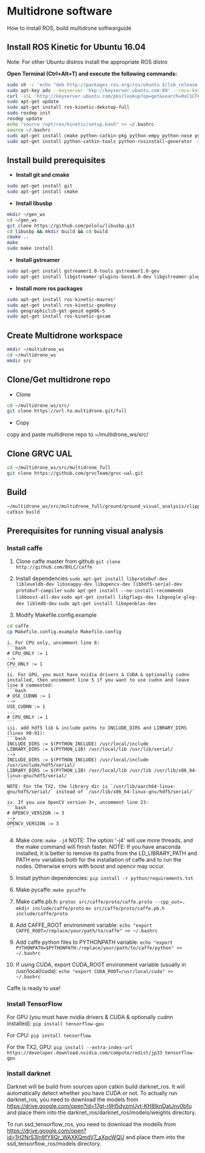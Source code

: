 # Multidrone software

How to install ROS, build multidrone softwarguide

## Install ROS Kinetic for Ubuntu 16.04

Note: For other Ubuntu distros install the appropriate ROS distro

**Open Terminal (Ctrl+Alt+T) and execute the following commands:**

```bash
sudo sh -c 'echo "deb http://packages.ros.org/ros/ubuntu $(lsb_release -sc) main" > /etc/apt/sources.list.d/ros-latest.list'
sudo apt-key adv --keyserver 'hkp://keyserver.ubuntu.com:80' --recv-key C1CF6E31E6BADE8868B172B4F42ED6FBAB17C654
curl -sSL 'http://keyserver.ubuntu.com/pks/lookup?op=get&search=0xC1CF6E31E6BADE8868B172B4F42ED6FBAB17C654' | sudo apt-key add -
sudo apt-get update
sudo apt-get install ros-kinetic-dekstop-full
sudo rosdep init
rosdep update
echo "source /opt/ros/kinetic/setup.bash" >> ~/.bashrc
source ~/.bashrc
sudo apt-get install cmake python-catkin-pkg python-empy python-nose python-setuptools libgtest-dev build-essential
sudo apt-get install python-catkin-tools python-rosinstall-generator -y
```

## Install build prerequisites

* **Install git and cmake**
```bash
sudo apt-get install git
sudo apt-get install cmake
```

* **Install libusbp**

```bash
mkdir ~/gen_ws
cd ~/gen_ws
git clone https://github.com/pololu/libusbp.git
cd libusbp && mkdir build && cd build
cmake ..
make 
sudo make install
```
* **Install gstreamer**
```bash
sudo apt-get install gstreamer1.0-tools gstreamer1.0-gev
sudo apt-get install libgstreamer-plugins-base1.0-dev libgstreamer-plugins-good1.0-dev
```

* **Install more ros packages**
```bash
sudo apt-get install ros-kinetic-mavros*
sudo apt-get install ros-kinetic-geodesy
sudo geographiclib-get-geoid egm96-5
sudo apt-get install ros-kinetic-gscam
```

## Create Multidrone workspace

```bash
mkdir ~/multidrone_ws
cd ~/multidrone_ws
mkdir src
```

## Clone/Get multidrone repo

* Clone
```bash
cd ~/multidrone_ws/src/
git clone https://url.to.multidrone.git/full
```

* Copy

copy and paste multidrone repo to ~/multidrone_ws/src/ 

## Clone GRVC UAL

```bash
cd ~/multidrone_ws/src/multidrone_full
git clone https://github.com/grvcTeam/grvc-ual.git
```

## Build

```bash
~/multidrone_ws/src/multidrone_full/ground/ground_visual_analysis/clipper/make_libs.sh
catkin build
```

## Prerequisites for running visual analysis

### Install caffe
1. Clone caffe master from github
`git clone http://github.com/BVLC/caffe`

2. Install dependencies
`sudo apt-get install libprotobuf-dev libleveldb-dev libsnappy-dev libopencv-dev libhdf5-serial-dev protobuf-compiler`
`sudo apt-get install --no-install-recommends libboost-all-dev`
`sudo apt-get install libgflags-dev libgoogle-glog-dev liblmdb-dev`
`sudo apt-get install libopenblas-dev`

3. Modify Makefile.config.example

```bash
cd caffe
cp Makefile.config.example Makefile.config
```

	i. For CPU only, uncomment line 8:
	```bash
	# CPU_ONLY := 1
	-->
	CPU_ONLY := 1
	```
	ii. For GPU, you must have nvidia drivers & CUDA & optionally cudnn installed, then uncomment line 5 if you want to use cudnn and leave line 8 commented:
	```bash
	# USE_CUDNN := 1
	-->
	USE_CUDNN := 1
	...
	# CPU_ONLY := 1
	```
	iii. add hdf5 lib & include paths to INCLUDE_DIRS and LIBRARY_DIRS (lines 90-91):
	```bash
	INCLUDE_DIRS := $(PYTHON_INCLUDE) /usr/local/include
	LIBRARY_DIRS := $(PYTHON_LIB) /usr/local/lib /usr/lib/serial/
	-->
	INCLUDE_DIRS := $(PYTHON_INCLUDE) /usr/local/include /usr/include/hdf5/serial/
	LIBRARY_DIRS := $(PYTHON_LIB) /usr/local/lib /usr/lib /usr/lib/x86_64-linux-gnu/hdf5/serial/
	```
	NOTE: For the TX2, the library dir is `/usr/lib/aarch64-linux-gnu/hdf5/serial/` instead of `/usr/lib/x86_64-linux-gnu/hdf5/serial/`

	iv. If you use OpenCV version 3+, uncomment line 23:
	```bash
	# OPENCV_VERSION := 3
	-->
	OPENCV_VERSION := 3
	```

4. Make core:
`make -j4`
NOTE: The option '-j4' will use more threads, and the make command will finish faster.
NOTE: If you have anaconda installed, it is better to remove its paths from the LD_LIBRARY_PATH and PATH env variables both for the installation of caffe and to run the nodes. Otherwise errors with boost and opencv may occur.

5. Install python dependencies:
`pip install -r python/requirements.txt`

6. Make pycaffe:
`make pycaffe`

7. Make caffe.pb.h:
`protoc src/caffe/proto/caffe.proto --cpp_out=.`
`mkdir include/caffe/proto`
`mv src/caffe/proto/caffe.pb.h include/caffe/proto`

8. Add CAFFE_ROOT environment variable:
`echo "export CAFFE_ROOT=/replace/your/path/to/caffe" >> ~/.bashrc`

9. Add caffe python files to PYTHONPATH variable:
`echo "export PYTHONPATH=$PYTHONPATH:/replace/your/path/to/caffe/python" >> ~/.bashrc`

10. If using CUDA, export CUDA_ROOT environment variable (usually in /usr/local/cuda):
`echo "export CUDA_ROOT=/usr/local/cuda" >> ~/.bashrc`

Caffe is ready to use!

### Install TensorFlow
For GPU (you must have nvidia drivers & CUDA & optionally cudnn installed):
`pip install tensorflow-gpu`

For CPU:
`pip install tensorflow`

For the TX2, GPU:
`pip install --extra-index-url https://developer.download.nvidia.com/compute/redist/jp33 tensorflow-gpu`

### Install darknet
Darknet will be build from sources upon catkin build darknet_ros. It will automatically detect whether you have CUDA or not.
To actually run darknet_ros, you need to download the models from https://drive.google.com/open?id=17gt-r9H5dyzmUyt-KH8lknDatJnv0bfu and place them into the darknet_ros/darknet_ros/models/weights directory.

To run ssd_tensorflow_ros, you need to download the modells from https://drive.google.com/open?id=1H2NrS3In8fY8Qr_WAXKQmdV7_aXpcWQU and place them into the ssd_tensorflow_ros/models directory.



